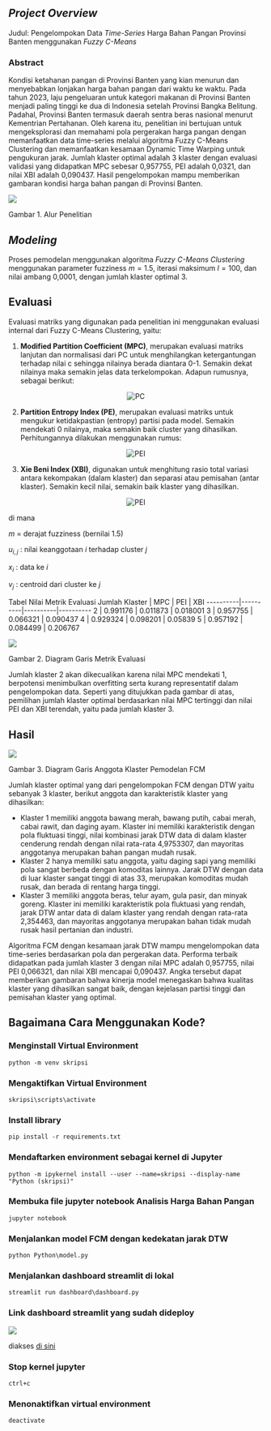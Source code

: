 ## _Project Overview_

<!-- Pakai tabel biar bagus -->
Judul: Pengelompokan Data _Time-Series_ Harga Bahan Pangan Provinsi Banten menggunakan _Fuzzy C-Means_

### Abstract
Kondisi ketahanan pangan di Provinsi Banten yang kian menurun dan menyebabkan lonjakan harga bahan pangan dari waktu ke waktu. Pada tahun 2023, laju pengeluaran untuk kategori makanan di Provinsi Banten menjadi paling tinggi ke dua di Indonesia setelah Provinsi Bangka Belitung. Padahal, Provinsi Banten termasuk daerah sentra beras nasional menurut Kementrian Pertahanan. Oleh karena itu, penelitian ini bertujuan untuk mengeksplorasi dan memahami pola pergerakan harga pangan dengan memanfaatkan data time-series melalui algoritma Fuzzy C-Means Clustering dan memanfaatkan kesamaan Dynamic Time Warping untuk pengukuran jarak. Jumlah klaster optimal adalah 3 klaster dengan evaluasi validasi yang didapatkan MPC sebesar 0,957755, PEI adalah 0,0321, dan nilai XBI adalah 0,090437. Hasil pengelompokan mampu memberikan gambaran kondisi harga bahan pangan di Provinsi Banten.

<img src="https://raw.githubusercontent.com/ayalya/analisis-sentimen-sbms/main/asset/alur_penelitian(skripsi).jpg" align="center"><a></a>

Gambar 1. Alur Penelitian

## _Modeling_

Proses pemodelan menggunakan algoritma _Fuzzy C-Means Clustering_ menggunakan parameter fuzziness $m=1.5$, iterasi maksimum $l=100$, dan nilai ambang 0,0001, dengan jumlah klaster optimal 3.

## Evaluasi
Evaluasi matriks yang digunakan pada penelitian ini menggunakan evaluasi internal dari Fuzzy C-Means Clustering, yaitu:

1. **Modified Partition Coefficient (MPC)**, merupakan evaluasi matriks lanjutan dan normalisasi dari PC untuk menghilangkan ketergantungan terhadap nilai c sehingga nilainya berada diantara 0-1. Semakin dekat nilainya maka semakin jelas data terkelompokan. Adapun rumusnya, sebagai berikut:

<div align="center">
    <img src="https://latex.codecogs.com/png.image?\dpi{150}&space;MPC={1}- \frac{c}{c-1}(1-PC)" alt="PC">
</div>

2. **Partition Entropy Index (PE)**, merupakan evaluasi matriks untuk mengukur ketidakpastian (entropy) partisi pada model. Semakin mendekati 0 nilainya, maka semakin baik cluster yang dihasilkan. Perhitungannya dilakukan menggunakan rumus:

<div align="center">
    <img src="https://latex.codecogs.com/png.image?\dpi{150}&space;PEI=-\frac{1}{n} \sum_{i=1}^{n} \sum_{j=1}^{c} {u}_{i,k} log(u_{i,j})" alt="PEI">
</div>

3. **Xie Beni Index (XBI)**, digunakan untuk menghitung rasio total variasi antara kekompakan (dalam klaster) dan separasi atau pemisahan (antar klaster). Semakin kecil nilai, semakin baik klaster yang dihasilkan.

<div align="center">
    <img src="https://latex.codecogs.com/png.image?\dpi{150}&space;XBI=\frac{\sum_{i=1}^{n} \sum_{j=1}^{c} {u}_{i,k}^{m} {||{x}_{i}-{v}_{k}||}^{2}}{{N} . {min}_{k\not= i}{||{x}_{i}-{v}_{k}||}^{2}} \" alt="PEI">
</div>

di mana

$m$ = derajat fuzziness (bernilai 1.5)

$u_{i,j}$ : nilai keanggotaan $i$ terhadap cluster $j$

$x_{i}$ : data ke $i$

$v_{j}$ : centroid dari cluster ke $j$

Tabel Nilai Metrik Evaluasi
Jumlah Klaster |    MPC     |   PEI     |   XBI 
----------|----------|----------|----------
2   |   0.991176    |   0.011873    | 0.018001
3   |   0.957755    |   0.066321    |   0.090437
4   |   0.929324    |   0.098201    |   0.05839
5   |   0.957192    |   0.084499    |   0.206767


<img src="https://raw.githubusercontent.com/ayalya/analisis-sentimen-sbms/main/asset/nilaiMetrikEvaluasi.png" align="center"><a></a>

Gambar 2. Diagram Garis Metrik Evaluasi

Jumlah klaster 2 akan dikecualikan karena nilai MPC mendekati 1, berpotensi menimbulkan overfitting serta kurang representatif dalam pengelompokan data. Seperti yang ditujukkan pada gambar di atas, pemilihan jumlah klaster optimal berdasarkan nilai MPC tertinggi dan nilai PEI dan XBI terendah, yaitu pada jumlah klaster 3.

## Hasil

<img src="https://raw.githubusercontent.com/ayalya/analisis-sentimen-sbms/main/asset/diagramGarisAnggotaKlaster.png" align="center"><a></a>

Gambar 3. Diagram Garis Anggota Klaster Pemodelan FCM

Jumlah klaster optimal yang dari pengelompokan FCM dengan DTW yaitu sebanyak 3 klaster, berikut anggota dan karakteristik klaster yang dihasilkan:

-	Klaster 1 memiliki anggota bawang merah, bawang putih, cabai merah, cabai rawit, dan daging ayam. Klaster ini memiliki karakteristik dengan pola fluktuasi tinggi, nilai kombinasi jarak DTW data di dalam klaster cenderung rendah dengan nilai rata-rata 4,9753307, dan mayoritas anggotanya merupakan bahan pangan mudah rusak.
-	Klaster 2 hanya memiliki satu anggota, yaitu daging sapi yang memiliki pola sangat berbeda dengan komoditas lainnya. Jarak DTW dengan data di luar klaster sangat tinggi di atas 33, merupakan komoditas mudah rusak, dan berada di rentang harga tinggi.
-	Klaster 3 memiliki anggota beras, telur ayam, gula pasir, dan minyak goreng. Klaster ini memiliki karakteristik pola fluktuasi yang rendah, jarak DTW antar data di dalam klaster yang rendah dengan rata-rata 2,354463, dan mayoritas anggotanya merupakan bahan tidak mudah rusak hasil pertanian dan industri.

Algoritma FCM dengan kesamaan jarak DTW mampu mengelompokan data time-series berdasarkan pola dan pergerakan data. Performa terbaik didapatkan pada jumlah klaster 3 dengan nilai MPC adalah 0,957755, nilai PEI 0,066321, dan nilai XBI mencapai 0,090437. Angka tersebut dapat memberikan gambaran bahwa kinerja model menegaskan bahwa kualitas klaster yang dihasilkan sangat baik, dengan kejelasan partisi tinggi dan pemisahan klaster yang optimal.


## Bagaimana Cara Menggunakan Kode?
### Menginstall Virtual Environment
```
python -m venv skripsi
````

### Mengaktifkan Virtual Environment
```
skripsi\scripts\activate
```

### Install library
```
pip install -r requirements.txt
```

### Mendaftarken environment sebagai kernel di Jupyter
```
python -m ipykernel install --user --name=skripsi --display-name "Python (skripsi)"
```

### Membuka file jupyter notebook Analisis Harga Bahan Pangan
```
jupyter notebook
```

### Menjalankan model FCM dengan kedekatan jarak DTW
```
python Python\model.py
```

### Menjalankan dashboard streamlit di lokal
```
streamlit run dashboard\dashboard.py
```

### Link dashboard streamlit yang sudah dideploy

<img src="https://raw.githubusercontent.com/ayalya/analisis-sentimen-sbms/main/asset/dashboardFCM.png" align="center"><a></a>

diakses [di sini](https://dashboardhargapanganprovbanten.streamlit.app/)

### Stop kernel jupyter
```
ctrl+c
```

### Menonaktifkan virtual environment
```
deactivate
```
